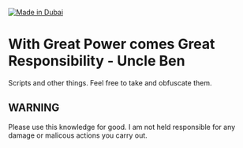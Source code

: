 <a href="#"><img title="Made in Dubai" src="https://img.shields.io/static/v1?label=Made%20in&message=DUBAI&color=red&style=for-the-badge"></a>
  
# With Great Power comes Great Responsibility - Uncle Ben
Scripts and other things. Feel free to take and obfuscate them.
  
  
## WARNING
Please use this knowledge for good. I am not held responsible for any damage or malicous actions you carry out. 
